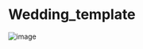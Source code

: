 # Wedding_template
![image](https://user-images.githubusercontent.com/93371117/205457923-b47f070e-d504-4f65-a463-c4544f982438.png)
